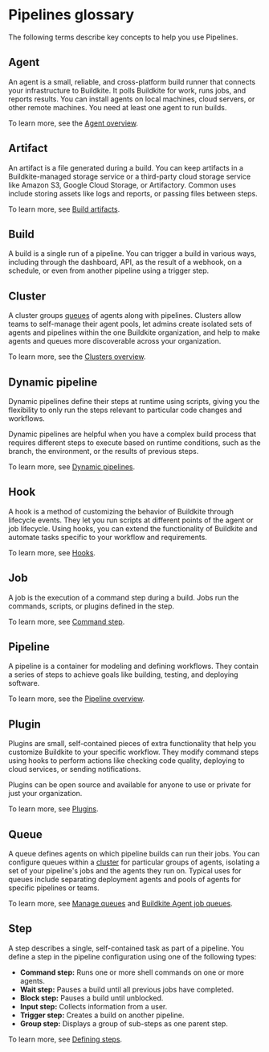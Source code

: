 # Pipelines glossary

The following terms describe key concepts to help you use Pipelines.

## Agent

An agent is a small, reliable, and cross-platform build runner that connects your infrastructure to Buildkite. It polls Buildkite for work, runs jobs, and reports results. You can install agents on local machines, cloud servers, or other remote machines. You need at least one agent to run builds.

To learn more, see the [Agent overview](/docs/agent/v3).

## Artifact

An artifact is a file generated during a build. You can keep artifacts in a Buildkite-managed storage service or a third-party cloud storage service like Amazon S3, Google Cloud Storage, or Artifactory. Common uses include storing assets like logs and reports, or passing files between steps.

To learn more, see [Build artifacts](/docs/pipelines/artifacts).

## Build

A build is a single run of a pipeline. You can trigger a build in various ways, including through the dashboard, API, as the result of a webhook, on a schedule, or even from another pipeline using a trigger step.

## Cluster

A cluster groups [queues](#queue) of agents along with pipelines. Clusters allow teams to self-manage their agent pools, let admins create isolated sets of agents and pipelines within the one Buildkite organization, and help to make agents and queues more discoverable across your organization.

To learn more, see the [Clusters overview](/docs/clusters/overview).

## Dynamic pipeline

Dynamic pipelines define their steps at runtime using scripts, giving you the flexibility to only run the steps relevant to particular code changes and workflows.

Dynamic pipelines are helpful when you have a complex build process that requires different steps to execute based on runtime conditions, such as the branch, the environment, or the results of previous steps.

To learn more, see [Dynamic pipelines](/docs/pipelines/dynamic-pipelines).

## Hook

A hook is a method of customizing the behavior of Buildkite through lifecycle events. They let you run scripts at different points of the agent or job lifecycle. Using hooks, you can extend the functionality of Buildkite and automate tasks specific to your workflow and requirements.

To learn more, see [Hooks](/docs/agent/v3/hooks).

## Job

A job is the execution of a command step during a build. Jobs run the commands, scripts, or plugins defined in the step.

To learn more, see [Command step](/docs/pipelines/command-step).

## Pipeline

A pipeline is a container for modeling and defining workflows. They contain a series of steps to achieve goals like building, testing, and deploying software.

To learn more, see the [Pipeline overview](/docs/pipelines).

## Plugin

Plugins are small, self-contained pieces of extra functionality that help you customize Buildkite to your specific workflow. They modify command steps using hooks to perform actions like checking code quality, deploying to cloud services, or sending notifications.

Plugins can be open source and available for anyone to use or private for just your organization.

To learn more, see [Plugins](/docs/plugins).

## Queue

A queue defines agents on which pipeline builds can run their jobs. You can configure queues within a [cluster](#cluster) for particular groups of agents, isolating a set of your pipeline's jobs and the agents they run on. Typical uses for queues include separating deployment agents and pools of agents for specific pipelines or teams.

To learn more, see [Manage queues](/docs/clusters/manage-queues) and [Buildkite Agent job queues](/docs/agent/v3/queues).

## Step

A step describes a single, self-contained task as part of a pipeline. You define a step in the pipeline configuration using one of the following types:

- **Command step:** Runs one or more shell commands on one or more agents.
- **Wait step:** Pauses a build until all previous jobs have completed.
- **Block step:** Pauses a build until unblocked.
- **Input step:** Collects information from a user.
- **Trigger step:** Creates a build on another pipeline.
- **Group step:** Displays a group of sub-steps as one parent step.

To learn more, see [Defining steps](/docs/pipelines/defining-steps).
